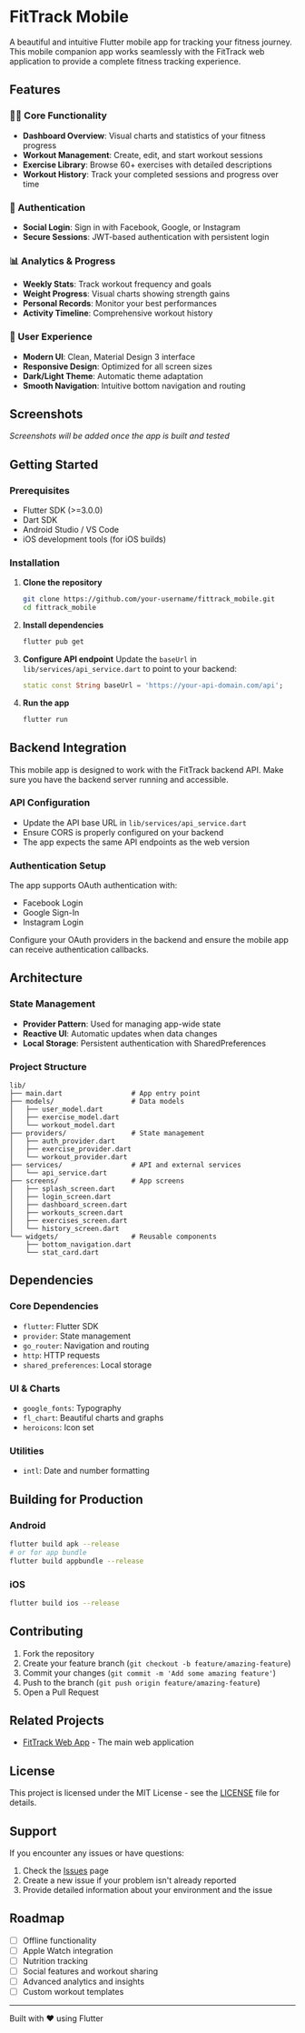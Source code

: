 # FitTrack Mobile

A beautiful and intuitive Flutter mobile app for tracking your fitness journey. This mobile companion app works seamlessly with the FitTrack web application to provide a complete fitness tracking experience.

## Features

### 🏋️‍♂️ Core Functionality
- **Dashboard Overview**: Visual charts and statistics of your fitness progress
- **Workout Management**: Create, edit, and start workout sessions
- **Exercise Library**: Browse 60+ exercises with detailed descriptions
- **Workout History**: Track your completed sessions and progress over time

### 🔐 Authentication
- **Social Login**: Sign in with Facebook, Google, or Instagram
- **Secure Sessions**: JWT-based authentication with persistent login

### 📊 Analytics & Progress
- **Weekly Stats**: Track workout frequency and goals
- **Weight Progress**: Visual charts showing strength gains
- **Personal Records**: Monitor your best performances
- **Activity Timeline**: Comprehensive workout history

### 🎨 User Experience
- **Modern UI**: Clean, Material Design 3 interface
- **Responsive Design**: Optimized for all screen sizes
- **Dark/Light Theme**: Automatic theme adaptation
- **Smooth Navigation**: Intuitive bottom navigation and routing

## Screenshots

*Screenshots will be added once the app is built and tested*

## Getting Started

### Prerequisites
- Flutter SDK (>=3.0.0)
- Dart SDK
- Android Studio / VS Code
- iOS development tools (for iOS builds)

### Installation

1. **Clone the repository**
   ```bash
   git clone https://github.com/your-username/fittrack_mobile.git
   cd fittrack_mobile
   ```

2. **Install dependencies**
   ```bash
   flutter pub get
   ```

3. **Configure API endpoint**
   Update the `baseUrl` in `lib/services/api_service.dart` to point to your backend:
   ```dart
   static const String baseUrl = 'https://your-api-domain.com/api';
   ```

4. **Run the app**
   ```bash
   flutter run
   ```

## Backend Integration

This mobile app is designed to work with the FitTrack backend API. Make sure you have the backend server running and accessible.

### API Configuration
- Update the API base URL in `lib/services/api_service.dart`
- Ensure CORS is properly configured on your backend
- The app expects the same API endpoints as the web version

### Authentication Setup
The app supports OAuth authentication with:
- Facebook Login
- Google Sign-In
- Instagram Login

Configure your OAuth providers in the backend and ensure the mobile app can receive authentication callbacks.

## Architecture

### State Management
- **Provider Pattern**: Used for managing app-wide state
- **Reactive UI**: Automatic updates when data changes
- **Local Storage**: Persistent authentication with SharedPreferences

### Project Structure
```
lib/
├── main.dart                 # App entry point
├── models/                   # Data models
│   ├── user_model.dart
│   ├── exercise_model.dart
│   └── workout_model.dart
├── providers/                # State management
│   ├── auth_provider.dart
│   ├── exercise_provider.dart
│   └── workout_provider.dart
├── services/                 # API and external services
│   └── api_service.dart
├── screens/                  # App screens
│   ├── splash_screen.dart
│   ├── login_screen.dart
│   ├── dashboard_screen.dart
│   ├── workouts_screen.dart
│   ├── exercises_screen.dart
│   └── history_screen.dart
└── widgets/                  # Reusable components
    ├── bottom_navigation.dart
    └── stat_card.dart
```

## Dependencies

### Core Dependencies
- `flutter`: Flutter SDK
- `provider`: State management
- `go_router`: Navigation and routing
- `http`: HTTP requests
- `shared_preferences`: Local storage

### UI & Charts
- `google_fonts`: Typography
- `fl_chart`: Beautiful charts and graphs
- `heroicons`: Icon set

### Utilities
- `intl`: Date and number formatting

## Building for Production

### Android
```bash
flutter build apk --release
# or for app bundle
flutter build appbundle --release
```

### iOS
```bash
flutter build ios --release
```

## Contributing

1. Fork the repository
2. Create your feature branch (`git checkout -b feature/amazing-feature`)
3. Commit your changes (`git commit -m 'Add some amazing feature'`)
4. Push to the branch (`git push origin feature/amazing-feature`)
5. Open a Pull Request

## Related Projects

- [FitTrack Web App](https://github.com/your-username/fittrack) - The main web application

## License

This project is licensed under the MIT License - see the [LICENSE](LICENSE) file for details.

## Support

If you encounter any issues or have questions:
1. Check the [Issues](https://github.com/your-username/fittrack_mobile/issues) page
2. Create a new issue if your problem isn't already reported
3. Provide detailed information about your environment and the issue

## Roadmap

- [ ] Offline functionality
- [ ] Apple Watch integration
- [ ] Nutrition tracking
- [ ] Social features and workout sharing
- [ ] Advanced analytics and insights
- [ ] Custom workout templates

---

Built with ❤️ using Flutter